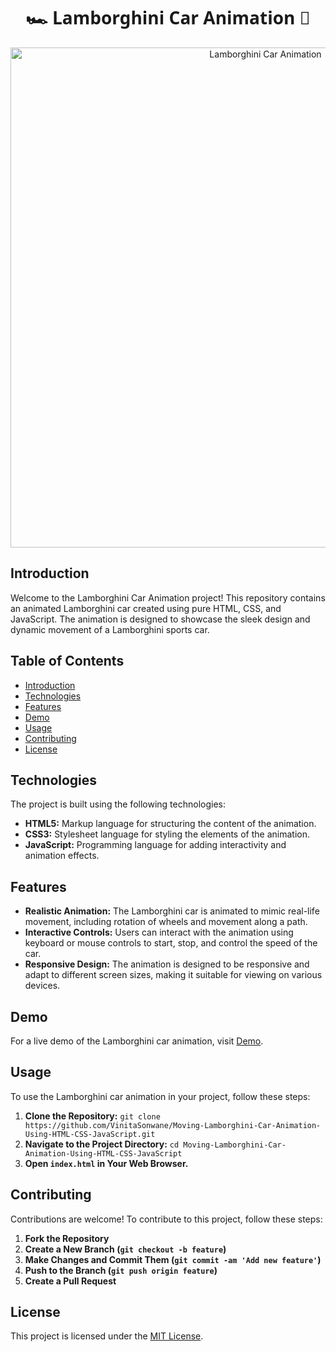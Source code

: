 <!-- Header -->
<h1 align="center" style="font-family: 'Segoe UI', Tahoma, Geneva, Verdana, sans-serif;">🏎️ Lamborghini Car Animation 🚗</h1>


<!-- Animation Preview -->
<p align="center">
  <img src="https://github.com/VinitaSonwane/Moving-Lamborghini-Car-Animation-Using-Pure-HTML-CSS-JavaScript/assets/121440798/a77414ea-2788-4f8e-af69-15f05194d95d"alt="Lamborghini Car Animation" width="800">
</p>



<!-- Introduction -->
## Introduction

Welcome to the Lamborghini Car Animation project! This repository contains an animated Lamborghini car created using pure HTML, CSS, and JavaScript. The animation is designed to showcase the sleek design and dynamic movement of a Lamborghini sports car.


<!-- Table of Contents -->
## Table of Contents

- [Introduction](#introduction)
- [Technologies](#technologies)
- [Features](#features)
- [Demo](#demo)
- [Usage](#usage)
- [Contributing](#contributing)
- [License](#license)
<!-- Technologies -->
## Technologies

The project is built using the following technologies:

- **HTML5:** Markup language for structuring the content of the animation.
- **CSS3:** Stylesheet language for styling the elements of the animation.
- **JavaScript:** Programming language for adding interactivity and animation effects.

<!-- Features -->
## Features

- **Realistic Animation:** The Lamborghini car is animated to mimic real-life movement, including rotation of wheels and movement along a path.
- **Interactive Controls:** Users can interact with the animation using keyboard or mouse controls to start, stop, and control the speed of the car.
- **Responsive Design:** The animation is designed to be responsive and adapt to different screen sizes, making it suitable for viewing on various devices.

<!-- Demo -->
## Demo

For a live demo of the Lamborghini car animation, visit [Demo](https://github.com/VinitaSonwane/Moving-Lamborghini-Car-Animation-Using-HTML-CSS-JavaScript.git).

<!-- Usage -->
## Usage

To use the Lamborghini car animation in your project, follow these steps:

1. **Clone the Repository:** `git clone https://github.com/VinitaSonwane/Moving-Lamborghini-Car-Animation-Using-HTML-CSS-JavaScript.git`
2. **Navigate to the Project Directory:** `cd Moving-Lamborghini-Car-Animation-Using-HTML-CSS-JavaScript`
3. **Open `index.html` in Your Web Browser.**

<!-- Contributing -->
## Contributing

Contributions are welcome! To contribute to this project, follow these steps:

1. **Fork the Repository**
2. **Create a New Branch (`git checkout -b feature`)**
3. **Make Changes and Commit Them (`git commit -am 'Add new feature'`)**
4. **Push to the Branch (`git push origin feature`)**
5. **Create a Pull Request**

<!-- License -->
## License

This project is licensed under the [MIT License](LICENSE).
